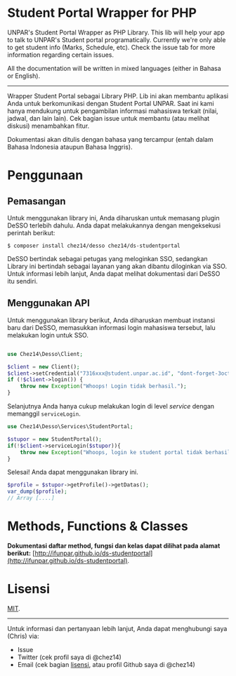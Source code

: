 # Student Portal Wrapper for PHP

UNPAR's Student Portal Wrapper as PHP Library. This lib will help your app to talk to UNPAR's Student portal programatically. Currently we're only able to get student info (Marks, Schedule, etc). Check the issue tab for more information regarding certain issues.

All the documentation will be written in mixed languages (either in Bahasa or English).

---

Wrapper Student Portal sebagai Library PHP. Lib ini akan membantu aplikasi Anda untuk berkomunikasi dengan Student Portal UNPAR. Saat ini kami hanya mendukung untuk pengambilan informasi mahasiswa terkait (nilai, jadwal, dan lain lain). Cek bagian issue untuk membantu (atau melihat diskusi) menambahkan fitur.

Dokumentasi akan ditulis dengan bahasa yang tercampur (entah dalam Bahasa Indonesia ataupun Bahasa Inggris).

# Penggunaan

## Pemasangan

Untuk menggunakan library ini, Anda diharuskan untuk memasang plugin DeSSO terlebih dahulu. Anda dapat melakukannya dengan mengeksekusi perintah berikut:

```shell
$ composer install chez14/desso chez14/ds-studentportal
```

DeSSO bertindak sebagai petugas yang meloginkan SSO, sedangkan Library ini bertindah sebagai layanan yang akan dibantu diloginkan via SSO. Untuk informasi lebih lanjut, Anda dapat melihat dokumentasi dari DeSSO itu sendiri.

 ## Menggunakan API

Untuk menggunakan library berikut, Anda diharuskan membuat instansi baru dari DeSSO, memasukkan informasi login mahasiswa tersebut, lalu melakukan login untuk SSO.

```php

use Chez14\Desso\Client;

$client = new Client();
$client->setCredential("7316xxx@student.unpar.ac.id", "dont-forget-3oct11");
if (!$client->login()) {
	throw new Exception("Whoops! Login tidak berhasil.");
}
```

Selanjutnya Anda hanya cukup melakukan login di level *service* dengan memanggil `serviceLogin`.

```php
use Chez14\Desso\Services\StudentPortal;

$stupor = new StudentPortal();
if(!$client->serviceLogin($stupor)){
 	throw new Exception("Whoops, login ke student portal tidak berhasil.");
}
```

Selesai! Anda dapat menggunakan library ini.

```php
$profile = $stupor->getProfile()->getDatas();
var_dump($profile);
// Array [....]
```

# Methods, Functions & Classes

**Dokumentasi daftar method, fungsi dan kelas dapat dilihat pada alamat berikut:** [http://ifunpar.github.io/ds-studentportal](http://ifunpar.github.io/ds-studentportal).

# Lisensi

[MIT](LICENSE).

---

Untuk informasi dan pertanyaan lebih lanjut, Anda dapat menghubungi saya (Chris) via:

- Issue
- Twitter (cek profil saya di @chez14)
- Email (cek bagian [lisensi](LICENSE), atau profil Github saya di @chez14)
